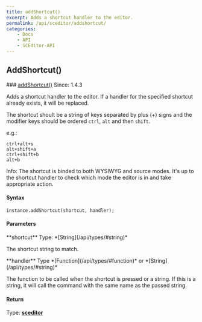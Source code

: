```yaml
---
title: addShortcut()
excerpt: Adds a shortcut handler to the editor.
permalink: /api/sceditor/addshortcut/
categories:
    - Docs
    - API
    - SCEditor-API
---
```

## AddShortcut()

<article class="ApiMethod" markdown="1">
### <a id="addShortcut" href="#addShortcut">addShortcut()</a> <span class="since">Since: 1.4.3</span>

Adds a shortcut handler to the editor. If a handler for the specified shortcut already exists, it will be replaced.

The shortcut shoult be a string of keys separated by plus (+) signs and the modifier keys should be ordered `ctrl`, `alt` and then `shift`.

e.g.:

	ctrl+alt+s
	alt+shift+a
	ctrl+shift+b
	alt+b


<span class="Label Label--info">Info:</span> The shortcut is binded to both WYSIWYG and source modes. It's up to the shortcut handler to check which mode the editor is in and take appropriate action.


#### Syntax

	instance.addShortcut(shortcut, handler);


#### Parameters

<div class="parameters">
<div class="parameter" markdown="1">
**shortcut**
Type: *[String](/api/types/#string)*

The shortcut string to match.
</div>

<div class="parameter" markdown="1">
**handler**
Type *[Function](/api/types/#function)* or *[String](/api/types/#string)*

The function to be called when the shortcut is pressed or a string. If this is a string, it will call the command with the same name as the passed string.
</div>
</div>


#### Return

Type: **[sceditor](/api/types/#sceditor)**
</article>